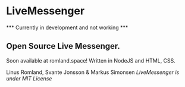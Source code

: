 # LiveMessenger
*** Currently in development and not working ***

## Open Source Live Messenger. 
Soon available at romland.space!
Written in NodeJS and HTML, CSS.

Linus Romland, Svante Jonsson & Markus Simonsen
*LiveMessenger is under MIT License*
